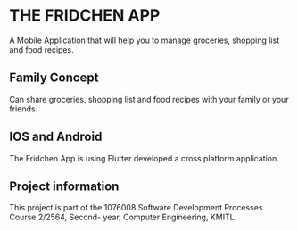 # THE FRIDCHEN APP

A Mobile Application that will help you to manage groceries, shopping list and food recipes.

## Family Concept

Can share groceries, shopping list and food recipes with your family or your friends.

## IOS and Android

The Fridchen App is using Flutter developed a cross platform application.

## Project information

This project is part of the 1076008 Software Development Processes Course 2/2564, Second- year, Computer Engineering, KMITL.
